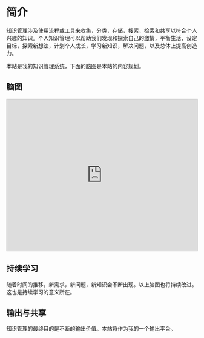 # 简介

知识管理涉及使用流程或工具来收集，分类，存储，搜索，检索和共享以符合个人兴趣的知识。个人知识管理可以帮助我们发现和探索自己的激情，平衡生活，设定目标，探索新想法，计划个人成长，学习新知识，解决问题，以及总体上提高创造力。

本站是我的知识管理系统，下面的脑图是本站的内容规划。

## 脑图

<iframe src="https://my.mindnode.com/Pgzxiz8jCyy8TynfCSDqzyDXMvxRsAsixEqTanoT/em#92,-79,-7" frameborder="0" marginheight="0" marginwidth="0" style="border: 1px solid rgb(204, 204, 204); width: 100%; height: 400px;" onmousewheel=""></iframe>

## 持续学习

随着时间的推移，新需求，新问题，新知识会不断出现。以上脑图也将持续改进。这也是持续学习的意义所在。

## 输出与共享

知识管理的最终目的是不断的输出价值。本站将作为我的一个输出平台。